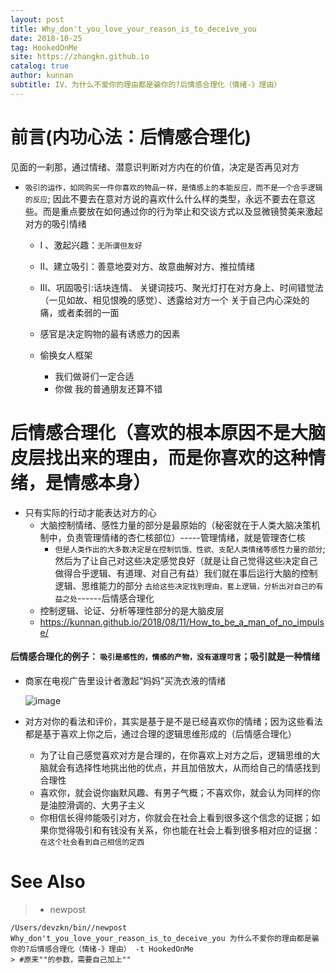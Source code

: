 ```yaml
---
layout: post
title: Why_don't_you_love_your_reason_is_to_deceive_you
date: 2018-10-25
tag: HookedOnMe
site: https://zhangkn.github.io
catalog: true
author: kunnan
subtitle: IV、为什么不爱你的理由都是骗你的?后情感合理化（情绪-》理由）
---
```




# 前言(内功心法：后情感合理化)



见面的一刹那，通过情绪、潜意识判断对方内在的价值，决定是否再见对方

* `吸引的运作，如同购买一件你喜欢的物品一样，是情感上的本能反应，而不是一个合乎逻辑的反应`; 因此不要去在意对方说的喜欢什么什么样的类型，永远不要去在意这些。而是重点要放在如何通过你的行为举止和交谈方式以及显微镜赞美来激起对方的吸引情绪

  * I 、激起兴趣：`无所谓但友好`
  * II、建立吸引：善意地耍对方、故意曲解对方、推拉情绪
  * III、巩固吸引:话块连情、 关键词技巧、聚光灯打在对方身上、时间错觉法（一见如故、相见恨晚的感觉）、透露给对方一个 关于自己内心深处的痛，或者柔弱的一面

  * 感官是决定购物的最有诱惑力的因素
  * 偷换女人框架
    * 我们做哥们一定合适
    * 你做 我的普通朋友还算不错



# 后情感合理化（喜欢的根本原因不是大脑皮层找出来的理由，而是你喜欢的这种情绪，是情感本身）



* 只有实际的行动才能表达对方的心
  * 大脑控制情绪、感性力量的部分是最原始的（秘密就在于人类大脑决策机制中，负责管理情绪的杏仁核部位）-----管理情绪，就是管理杏仁核
    * `但是人类作出的大多数决定是在控制饥饿、性欲、支配人类情绪等感性力量的部分`;然后为了让自己对这些决定感觉良好（就是让自己觉得这些决定自己做得合乎逻辑、有道理、对自己有益）我们就在事后运行大脑的控制逻辑、思维能力的部分 `去给这些决定找到理由，套上逻辑，分析出对自己的有益之处`------后情感合理化
  * 控制逻辑、论证、分析等理性部分的是大脑皮层
  * https://kunnan.github.io/2018/08/11/How_to_be_a_man_of_no_impulse/



#### 后情感合理化的例子： `吸引是感性的，情感的产物，没有道理可言`；吸引就是一种情绪



* 商家在电视广告里设计者激起“妈妈”买洗衣液的情绪

  ![image](https://ws3.sinaimg.cn/large/006tBeITgy1fwlfvu49pmj31ok15zb29.jpg)

* 对方对你的看法和评价，其实是基于是不是已经喜欢你的情绪；因为这些看法都是基于喜欢上你之后，通过合理的逻辑思维形成的（后情感合理化）

  * 为了让自己感觉喜欢对方是合理的，在你喜欢上对方之后，逻辑思维的大脑就会有选择性地挑出他的优点，并且加倍放大，从而给自己的情感找到合理性
  * 喜欢你，就会说你幽默风趣、有男子气概；不喜欢你，就会认为同样的你是油腔滑调的、大男子主义
  * 你相信长得帅能吸引对方，你就会在社会上看到很多这个信念的证据；如果你觉得吸引和有钱没有关系，你也能在社会上看到很多相对应的证据：`在这个社会看到自己相信的定西`





# See Also 

>* newpost 
>
```
/Users/devzkn/bin//newpost Why_don't_you_love_your_reason_is_to_deceive_you 为什么不爱你的理由都是骗你的?后情感合理化（情绪-》理由） -t HookedOnMe
> #原来""的参数，需要自己加上""
```

